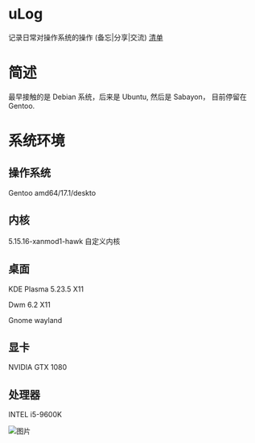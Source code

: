 # uLog
记录日常对操作系统的操作 (备忘|分享|交流)
[清单](./记录清单.md)

# 简述
最早接触的是 Debian 系统，后来是 Ubuntu, 然后是 Sabayon， 目前停留在 Gentoo.

# 系统环境
## 操作系统
Gentoo amd64/17.1/deskto

## 内核
5.15.16-xanmod1-hawk 自定义内核

## 桌面
KDE Plasma 5.23.5 X11

Dwm 6.2 X11

Gnome wayland

## 显卡
NVIDIA GTX 1080

## 处理器
INTEL i5-9600K

![图片](https://user-images.githubusercontent.com/15873910/151482443-626b8e4b-1324-478d-840b-220e45d75a4d.png)
